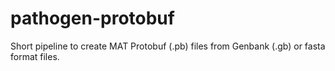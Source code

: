 # pathogen-protobuf
Short pipeline to create MAT Protobuf (.pb) files from Genbank (.gb) or fasta format files.
